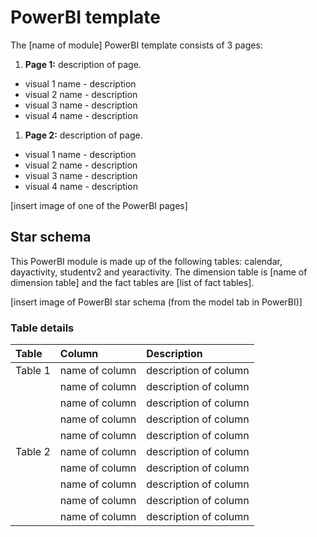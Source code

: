 # PowerBI template

The [name of module] PowerBI template consists of 3 pages:
1. **Page 1:** description of page.
- visual 1 name - description 
- visual 2 name - description 
- visual 3 name - description
- visual 4 name - description

1. **Page 2:** description of page.
- visual 1 name - description 
- visual 2 name - description 
- visual 3 name - description
- visual 4 name - description

[insert image of one of the PowerBI pages]

## Star schema
This PowerBI module is made up of the following tables: calendar, dayactivity, studentv2 and yearactivity. The dimension table is [name of dimension table] and the fact tables are [list of fact tables].

[insert image of PowerBI star schema (from the model tab in PowerBI)]

### Table details
| Table | Column   | Description   |
| :------------- | :---------- | :----------- |
| Table 1 | name of column | description of column |
| | name of column | description of column |
| | name of column | description of column |
| | name of column | description of column |
| | name of column | description of column |
| Table 2 | name of column | description of column |
| | name of column | description of column |
| | name of column | description of column |
| | name of column | description of column |
| | name of column | description of column |
